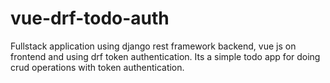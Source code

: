 # vue-drf-todo-auth
Fullstack application using django rest framework backend, vue js on frontend and using drf token authentication. Its a simple todo app for doing crud operations with token authentication.
